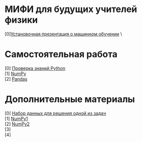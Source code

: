 # МИФИ для будущих учителей физики

[0][Установочная презентация о машинном обучении](https://github.com/ShadarRim/PT_2025/blob/main/00_%D0%9F%D1%80%D0%B5%D0%B7%D0%B5%D0%BD%D1%82%D0%B0%D1%86%D0%B8%D1%8F%20%D0%BE%20ML.pptx) \


# Самостоятельная работа
[0] [Проверка знаний Python](https://contest.yandex.ru/contest/74815/enter) \
[1] [NumPy](https://contest.yandex.ru/contest/74843/enter) \
[2] [Pandas](https://contest.yandex.ru/contest/74845/enter)

# Дополнительные материалы
[0] [Набор данных для решения одной из задач](https://github.com/ShadarRim/PT_2025/blob/main/00a_board-games-raiting.zip) \
[1] [NumPy1](https://github.com/ShadarRim/PT_2025/blob/main/00p_NumPy.ipynb) \
[2] [NumPy2](https://github.com/ShadarRim/PT_2025/blob/main/01p_NumPy.ipynb) \
[3] []() \
[4] []() 